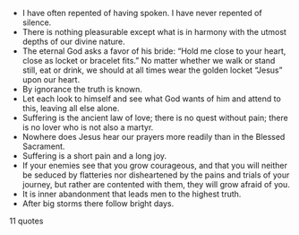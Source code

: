  - I have often repented of having spoken. I have never repented of silence.
 - There is nothing pleasurable except what is in harmony with the utmost depths of our divine nature.
 - The eternal God asks a favor of his bride: “Hold me close to your heart, close as locket or bracelet fits.” No matter whether we walk or stand still, eat or drink, we should at all times wear the golden locket “Jesus” upon our heart.
 - By ignorance the truth is known.
 - Let each look to himself and see what God wants of him and attend to this, leaving all else alone.
 - Suffering is the ancient law of love; there is no quest without pain; there is no lover who is not also a martyr.
 - Nowhere does Jesus hear our prayers more readily than in the Blessed Sacrament.
 - Suffering is a short pain and a long joy.
 - If your enemies see that you grow courageous, and that you will neither be seduced by flatteries nor disheartened by the pains and trials of your journey, but rather are contented with them, they will grow afraid of you.
 - It is inner abandonment that leads men to the highest truth.
 - After big storms there follow bright days.

11 quotes